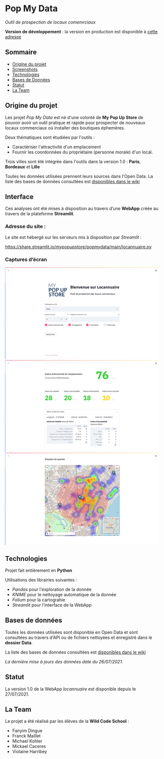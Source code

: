 # Pop My Data
_Outil de prospection de locaux comemrciaux_

**Version de développement** : la version en production est disponible à [cette adresse](https://github.com/MyPopUpStore/PopMyData)

## Sommaire

* [Origine du projet](#origine-du-projet)
* [Screenshots](#interface)
* [Technologies](#technologies)
* [Bases de Données](#bases-de-données)
* [Statut](#statut)
* [La Team](#la-team)

## Origine du projet

Les projet _Pop My Data_ est né d'une volonté de __My Pop Up Store__ de pouvoir avoir un outil pratique et rapide pour prospecter de nouveaux locaux commerciaux où installer des boutiques éphemères. 

Deux thématiques sont étudiées par l'outils :
- Caractériser l'attractivité d'un emplacement
- Fournir les coordonnées du propriétaire (personne morale) d'un local.

Trois villes sont été intégrée dans l'outils dans la version 1.0 : **Paris**, **Bordeaux** et **Lille**

Toutes les données utilisées prennent leurs sources dans l'Open Data. La liste des  bases de données consultées est [disponibles dans le wiki](https://github.com/MyPopUpStore/PopMyData/wiki/Annexe-:-Les-Bases-de-Données)

## Interface

Ces analyses ont été mises à disposition au travers d’une __WebApp__ créée au travers de la plateforme __Streamlit__.

### Adresse du site :

Le site est hébergé sur les serveurs mis à disposition par *Streamlit* :

https://share.streamlit.io/mypopupstore/popmydata/main/locannuaire.py

### Captures d’écran

![screenshot1](https://raw.githubusercontent.com/MyPopUpStore/PopMyData/main/Ressources%20Wiki/capture1.png)
![screenshot2](https://raw.githubusercontent.com/MyPopUpStore/PopMyData/main/Ressources%20Wiki/Capture2.png)
![screenshot3](https://raw.githubusercontent.com/MyPopUpStore/PopMyData/main/Ressources%20Wiki/Capture3.png)

## Technologies 

Projet fait entièrement en **Python**

Utilisations des librairies suivantes : 
 - *Pandas* pour l'exploration de la donnée
 - *KNIME* pour le nettoyage automatique de la donnée
 - *Folium* pour la cartograhie
 - *Streamlit* pour l'interface de la WebApp

## Bases de données 

Toutes les données utilisées sont disponible en Open Data et sont consultées au travers d'API ou de fichiers nettoyées et enregistré dans le **dossier Data**.

La liste des  bases de données consultées est [disponibles dans le wiki](https://github.com/MyPopUpStore/PopMyData/wiki/Annexe-:-Les-Bases-de-Données)

*La dernière mise à jours des données date du 26/07/2021.*

## Statut

La version 1.0 de la WebApp *locannuaire* est disponible depuis le 27/07/2021.

## La Team

Le projet a été réalisé par les élèves de la **Wild Code School** :
- Fanyim Dingue
- Franck Maillet
- Michael Kohler
- Mickael Caceres
- Violaine Harribey
